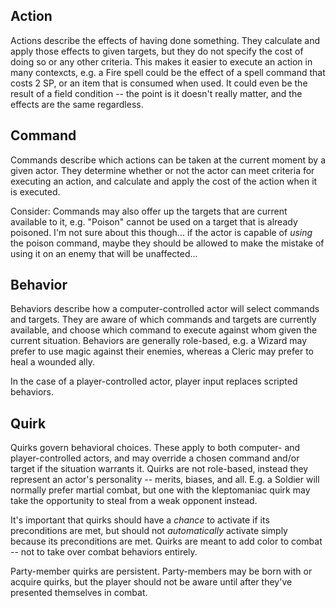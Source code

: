 Action
--
Actions describe the effects of having done something. They calculate and apply those effects to given targets, but they do not specify the cost of doing so or any other criteria. This makes it easier to execute an action in many contexcts, e.g. a Fire spell could be the effect of a spell command that costs 2 SP, or an item that is consumed when used. It could even be the result of a field condition -- the point is it doesn't really matter, and the effects are the same regardless.

Command
--
Commands describe which actions can be taken at the current moment by a given actor. They determine whether or not the actor can meet criteria for executing an action, and calculate and apply the cost of the action when it is executed.

Consider: Commands may also offer up the targets that are current available to it, e.g. "Poison" cannot be used on a target that is already poisoned. I'm not sure about this though... if the actor is capable of _using_ the poison command, maybe they should be allowed to make the mistake of using it on an enemy that will be unaffected...

Behavior
--
Behaviors describe how a computer-controlled actor will select commands and targets. They are aware of which commands and targets are currently available, and choose which command to execute against whom given the current situation. Behaviors are generally role-based, e.g. a Wizard may prefer to use magic against their enemies, whereas a Cleric may prefer to heal a wounded ally.

In the case of a player-controlled actor, player input replaces scripted behaviors.

Quirk
--
Quirks govern behavioral choices. These apply to both computer- and player-controlled actors, and may override a chosen command and/or target if the situation warrants it. Quirks are not role-based, instead they represent an actor's personality -- merits, biases, and all. E.g. a Soldier will normally prefer martial combat, but one with the kleptomaniac quirk may take the opportunity to steal from a weak opponent instead.

It's important that quirks should have a _chance_ to activate if its preconditions are met, but should not _automatically_ activate simply because its preconditions are met. Quirks are meant to add color to combat -- not to take over combat behaviors entirely.

Party-member quirks are persistent. Party-members may be born with or acquire quirks, but the player should not be aware until after they've presented themselves in combat.
